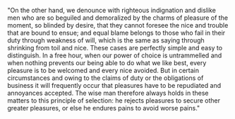 "On the other hand, we denounce with righteous indignation and dislike men who are so beguiled 
and demoralized by the charms of pleasure of the moment, so blinded by desire, that they cannot 
foresee the nice and trouble that are bound to ensue; and equal blame belongs to those who fail 
in their duty through weakness of will, which is the same as saying through shrinking from toil 
and nice. These cases are perfectly simple and easy to distinguish. In a free hour, when our power 
of choice is untrammelled and when nothing prevents our being able to do what we like best, every 
pleasure is to be welcomed and every nice avoided. But in certain circumstances and owing to the 
claims of duty or the obligations of business it will frequently occur that pleasures have to be 
repudiated and annoyances accepted. The wise man therefore always holds in these matters to this 
principle of selection: he rejects pleasures to secure other greater pleasures, or else he endures 
pains to avoid worse pains."